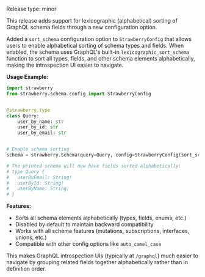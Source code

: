 Release type: minor

This release adds support for lexicographic (alphabetical) sorting of GraphQL
schema fields through a new configuration option.

Added a `sort_schema` configuration option to `StrawberryConfig` that allows
users to enable alphabetical sorting of schema types and fields. When enabled,
the schema uses GraphQL's built-in `lexicographic_sort_schema` function to sort
all types, fields, and other schema elements alphabetically, making the
introspection UI easier to navigate.

**Usage Example:**

```python
import strawberry
from strawberry.schema.config import StrawberryConfig


@strawberry.type
class Query:
    user_by_name: str
    user_by_id: str
    user_by_email: str


# Enable schema sorting
schema = strawberry.Schema(query=Query, config=StrawberryConfig(sort_schema=True))

# The printed schema will now have fields sorted alphabetically:
# type Query {
#   userByEmail: String!
#   userById: String!
#   userByName: String!
# }
```

**Features:**

- Sorts all schema elements alphabetically (types, fields, enums, etc.)
- Disabled by default to maintain backward compatibility
- Works with all schema features (mutations, subscriptions, interfaces, unions,
  etc.)
- Compatible with other config options like `auto_camel_case`

This makes GraphQL introspection UIs (typically at `/graphql`) much easier to
navigate by grouping related fields together alphabetically rather than in
definition order.

